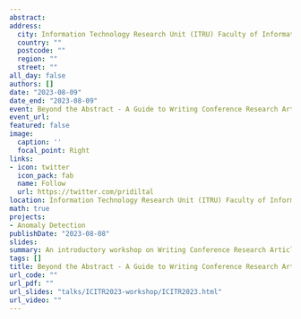 ```yaml
---
abstract: 
address:
  city: Information Technology Research Unit (ITRU) Faculty of Information Technology, University of Moratuwa
  country: ""
  postcode: ""
  region: ""
  street: ""
all_day: false
authors: []
date: "2023-08-09"
date_end: "2023-08-09"
event: Beyond the Abstract - A Guide to Writing Conference Research Articles
event_url: 
featured: false
image:
  caption: ''
  focal_point: Right
links:
- icon: twitter
  icon_pack: fab
  name: Follow
  url: https://twitter.com/pridiltal
location: Information Technology Research Unit (ITRU) Faculty of Information Technology, University of Moratuwa
math: true
projects:
- Anomaly Detection
publishDate: "2023-08-08"
slides: 
summary: An introductory workshop on Writing Conference Research Articles
tags: []
title: Beyond the Abstract - A Guide to Writing Conference Research Articles
url_code: ""
url_pdf: ""
url_slides: "talks/ICITR2023-workshop/ICITR2023.html" 
url_video: ""
---
```

